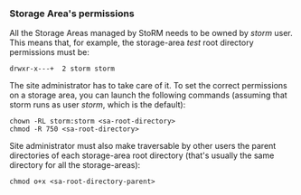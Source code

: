 ### Storage Area's permissions <a name="sapermissions">&nbsp;</a>

All the Storage Areas managed by StoRM needs to be owned by *storm* user.
This means that, for example, the storage-area *test* root directory permissions 
must be:

    drwxr-x---+  2 storm storm

The site administrator has to take care of it. To set the correct permissions
on a storage area, you can launch the following commands
(assuming that storm runs as user *storm*, which is the default):

    chown -RL storm:storm <sa-root-directory>
    chmod -R 750 <sa-root-directory>

Site administrator must also make traversable by other users the parent
directories of each storage-area root directory (that's usually the same
directory for all the storage-areas):

    chmod o+x <sa-root-directory-parent>
